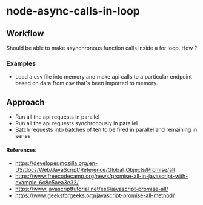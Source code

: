 # node-async-calls-in-loop


## Workflow

Should be able to make asynchronous function calls inside a for loop.
How ?

### Examples

- Load a csv file into memory and make api calls to a particular endpoint based on data from csv that's been imported to memory.

## Approach

- Run all the api requests in parallel
- Run all the api requests synchronously in parallel
- Batch requests into batches of ten to be fired in parallel and remaining in series

#### References

- https://developer.mozilla.org/en-US/docs/Web/JavaScript/Reference/Global_Objects/Promise/all
- https://www.freecodecamp.org/news/promise-all-in-javascript-with-example-6c8c5aea3e32/
- https://www.javascripttutorial.net/es6/javascript-promise-all/
- https://www.geeksforgeeks.org/javascript-promise-all-method/